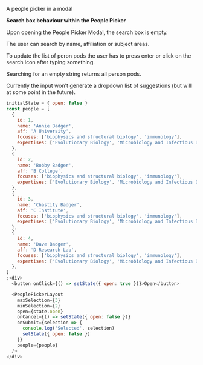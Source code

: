 A people picker in a modal

**Search box behaviour within the People Picker**

Upon opening the People Picker Modal, the search box is empty.

The user can search by name, affiliation or subject areas.

To update the list of peron pods the user has to press enter or click on the search icon after typing something.

Searching for an empty string returns all person pods.

Currently the input won't generate a dropdown list of suggestions (but will at some point in the future).

```js
initialState = { open: false }
const people = [
  {
    id: 1,
    name: 'Annie Badger',
    aff: 'A University',
    focuses: ['biophysics and structural biology', 'immunology'],
    expertises: ['Evolutionary Biology', 'Microbiology and Infectious Disease'],
  },
  {
    id: 2,
    name: 'Bobby Badger',
    aff: 'B College',
    focuses: ['biophysics and structural biology', 'immunology'],
    expertises: ['Evolutionary Biology', 'Microbiology and Infectious Disease'],
  },
  {
    id: 3,
    name: 'Chastity Badger',
    aff: 'C Institute',
    focuses: ['biophysics and structural biology', 'immunology'],
    expertises: ['Evolutionary Biology', 'Microbiology and Infectious Disease'],
  },
  {
    id: 4,
    name: 'Dave Badger',
    aff: 'D Research Lab',
    focuses: ['biophysics and structural biology', 'immunology'],
    expertises: ['Evolutionary Biology', 'Microbiology and Infectious Disease'],
  },
]
;<div>
  <button onClick={() => setState({ open: true })}>Open</button>

  <PeoplePickerLayout
    maxSelection={3}
    minSelection={2}
    open={state.open}
    onCancel={() => setState({ open: false })}
    onSubmit={selection => {
      console.log('Selected', selection)
      setState({ open: false })
    }}
    people={people}
  />
</div>
```

